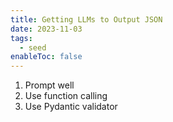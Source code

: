 ```yaml
---
title: Getting LLMs to Output JSON
date: 2023-11-03
tags:
  - seed
enableToc: false
---
```

1. Prompt well
2. Use function calling
3. Use Pydantic validator